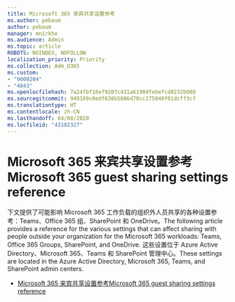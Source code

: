 ```yaml
---
title: Microsoft 365 来宾共享设置参考
ms.author: pebaum
author: pebaum
manager: mnirkhe
ms.audience: Admin
ms.topic: article
ROBOTS: NOINDEX, NOFOLLOW
localization_priority: Priority
ms.collection: Adm_O365
ms.custom:
- "9000204"
- "4843"
ms.openlocfilehash: 7a24fbf16ef9207c431a6190dfebefcd0232b088
ms.sourcegitcommit: 940169c0edf638b5086d70cc275049f01dcff3cf
ms.translationtype: HT
ms.contentlocale: zh-CN
ms.lasthandoff: 04/08/2020
ms.locfileid: "43182327"
---
```

# <a name="microsoft-365-guest-sharing-settings-reference"></a><span data-ttu-id="cfce0-102">Microsoft 365 来宾共享设置参考</span><span class="sxs-lookup"><span data-stu-id="cfce0-102">Microsoft 365 guest sharing settings reference</span></span>

<span data-ttu-id="cfce0-103">下文提供了可能影响 Microsoft 365 工作负载的组织外人员共享的各种设置参考：Teams、Office 365 组、SharePoint 和 OneDrive。</span><span class="sxs-lookup"><span data-stu-id="cfce0-103">The following article provides a reference for the various settings that can affect sharing with people outside your organization for the Microsoft 365 workloads: Teams, Office 365 Groups, SharePoint, and OneDrive.</span></span> <span data-ttu-id="cfce0-104">这些设置位于 Azure Active Directory、Microsoft 365、Teams 和 SharePoint 管理中心。</span><span class="sxs-lookup"><span data-stu-id="cfce0-104">These settings are located in the Azure Active Directory, Microsoft 365, Teams, and SharePoint admin centers.</span></span>

- [<span data-ttu-id="cfce0-105">Microsoft 365 来宾共享设置参考</span><span class="sxs-lookup"><span data-stu-id="cfce0-105">Microsoft 365 guest sharing settings reference</span></span>](https://docs.microsoft.com/microsoft-365/solutions/microsoft-365-guest-settings?view=o365-worldwide)
